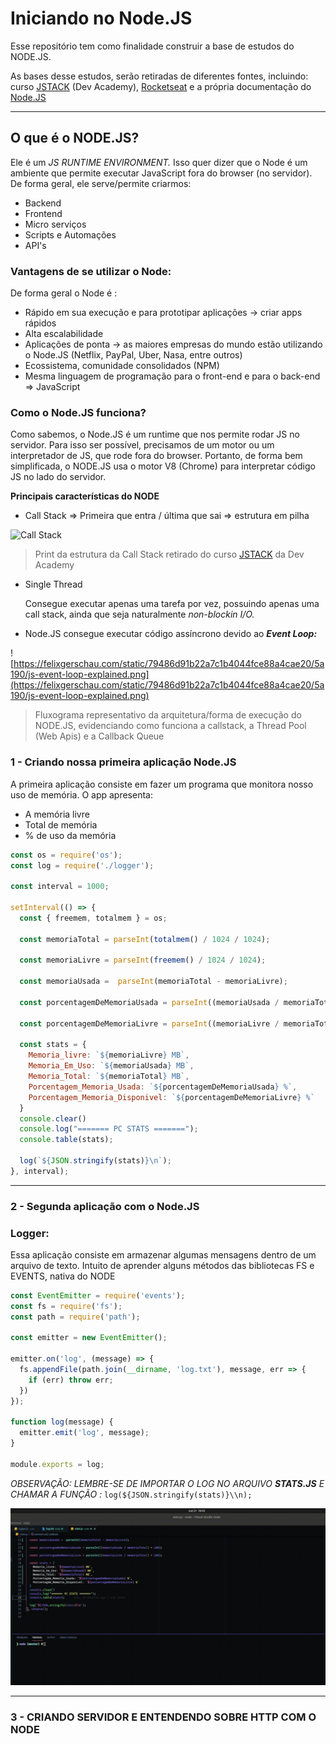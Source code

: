 # Iniciando no Node.JS

Esse repositório tem como finalidade construir a base de estudos do NODE.JS.

As bases desse estudos, serão retiradas de diferentes fontes, incluindo: curso [JSTACK](https://jstack.com.br/) (Dev Academy), [Rocketseat](https://www.rocketseat.com.br/) e a própria documentação do [Node.JS](https://nodejs.dev/)

---

## O que é o NODE.JS?

Ele é um *JS RUNTIME ENVIRONMENT.* 
Isso quer dizer que o Node é um ambiente que permite executar JavaScript fora do browser (no servidor). De forma geral, ele serve/permite criarmos:

- Backend
- Frontend
- Micro serviços
- Scripts e Automações
- API's

### Vantagens de se utilizar o Node:

De forma geral o Node é :

- Rápido em sua execução e para prototipar aplicações → criar apps rápidos
- Alta escalabilidade
- Aplicações de ponta → as maiores empresas do mundo estão utilizando o Node.JS (Netflix, PayPal, Uber, Nasa, entre outros)
- Ecossistema, comunidade consolidados (NPM)
- Mesma linguagem de programação para o front-end e para o back-end ⇒ JavaScript

### Como o Node.JS funciona?

Como sabemos, o Node.JS é um runtime que nos permite rodar JS no servidor. Para isso ser possível, precisamos de um motor ou um interpretador de JS, que rode fora do browser. Portanto, de forma bem simplificada, o NODE.JS usa o motor V8 (Chrome) para interpretar código JS no lado do servidor. 

**Principais características do NODE**

- Call Stack ⇒ Primeira que entra / última que sai ⇒ estrutura em pilha

![Call Stack](https://s3.us-west-2.amazonaws.com/secure.notion-static.com/29488620-5170-4ad5-976d-2162cf92cae0/Untitled.png?X-Amz-Algorithm=AWS4-HMAC-SHA256&X-Amz-Credential=AKIAT73L2G45O3KS52Y5%2F20211021%2Fus-west-2%2Fs3%2Faws4_request&X-Amz-Date=20211021T191415Z&X-Amz-Expires=86400&X-Amz-Signature=c0e3e2b9efe0fad46bd8524185ec68482f0058cfe68156442d02fb5055213eb3&X-Amz-SignedHeaders=host&response-content-disposition=filename%20%3D%22Untitled.png%22)

>Print da estrutura da Call Stack retirado do curso [JSTACK](https://jstack.com.br/) da Dev Academy

- Single Thread
    
    Consegue executar apenas uma tarefa por vez, possuindo apenas uma call stack, ainda que seja naturalmente *non-blockin I/O.*
    
- Node.JS consegue executar código assíncrono devido ao ***Event Loop:***
    
![https://felixgerschau.com/static/79486d91b22a7c1b4044fce88a4cae20/5a190/js-event-loop-explained.png](https://felixgerschau.com/static/79486d91b22a7c1b4044fce88a4cae20/5a190/js-event-loop-explained.png)

>Fluxograma representativo da arquitetura/forma de execução do NODE.JS, evidenciando como funciona a callstack, a Thread Pool (Web Apis) e a Callback Queue

### 1 - Criando nossa primeira aplicação Node.JS

A primeira aplicação consiste em fazer um programa que monitora nosso uso de memória. O app apresenta:

- A memória livre
- Total de memória
- % de uso da memória

```jsx
const os = require('os');
const log = require('./logger');

const interval = 1000;

setInterval(() => {
  const { freemem, totalmem } = os;

  const memoriaTotal = parseInt(totalmem() / 1024 / 1024);

  const memoriaLivre = parseInt(freemem() / 1024 / 1024);

  const memoriaUsada =  parseInt(memoriaTotal - memoriaLivre);

  const porcentagemDeMemoriaUsada = parseInt((memoriaUsada / memoriaTotal) * 100);

  const porcentagemDeMemoriaLivre = parseInt((memoriaLivre / memoriaTotal) * 100);

  const stats = {
    Memoria_livre: `${memoriaLivre} MB`,
    Memoria_Em_Uso: `${memoriaUsada} MB`,
    Memoria_Total: `${memoriaTotal} MB`,
    Porcentagem_Memoria_Usada: `${porcentagemDeMemoriaUsada} %`,
    Porcentagem_Memoria_Disponivel: `${porcentagemDeMemoriaLivre} %`
  }
  console.clear()
  console.log("======= PC STATS =======");
  console.table(stats);

  log(`${JSON.stringify(stats)}\n`);
}, interval);
```

---

### 2 - Segunda aplicação com o Node.JS

### Logger:

Essa aplicação consiste em armazenar algumas mensagens dentro de um arquivo de texto. Intuito de aprender alguns métodos das bibliotecas FS e EVENTS, nativa do NODE

```jsx
const EventEmitter = require('events');
const fs = require('fs');
const path = require('path');

const emitter = new EventEmitter();

emitter.on('log', (message) => {
  fs.appendFile(path.join(__dirname, 'log.txt'), message, err => {
    if (err) throw err;
  })
});

function log(message) {
  emitter.emit('log', message);
}

module.exports = log;
```

*OBSERVAÇÃO: LEMBRE-SE DE IMPORTAR O LOG NO ARQUIVO **STATS.JS** E CHAMAR A FUNÇÃO :* `log(${JSON.stringify(stats)}\\n);`

<div align="center">
<img src="assets/loggerJs.gif" alt="Api funcionando">
</div>

---

### 3 - CRIANDO SERVIDOR E ENTENDENDO SOBRE HTTP COM O NODE